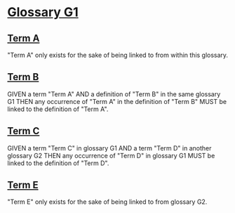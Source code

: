 # [Glossary G1](#glossary-g1)

## [Term A](#term-a)

"Term A" only exists for the sake of being linked to from within this glossary.

## [Term B](#term-b)

GIVEN a term "Term A" AND a definition of "Term B" in the same glossary G1
THEN any occurrence of "Term A" in the definition of "Term B" MUST be linked
to the definition of "Term A".

## [Term C](#term-c)

GIVEN a term "Term C" in glossary G1 AND a term "Term D" in another glossary G2
THEN any occurrence of "Term D" in glossary G1 MUST be linked to the definition
of "Term D".

## [Term E](#term-e)

"Term E" only exists for the sake of being linked to from glossary G2.
